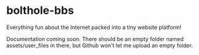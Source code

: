 # bolthole-bbs
Everything fun about the Internet packed into a tiny website platform!

Documentation coming soon. There should be an empty folder named assets/user_files in there, but Github won't let me upload an empty folder.
